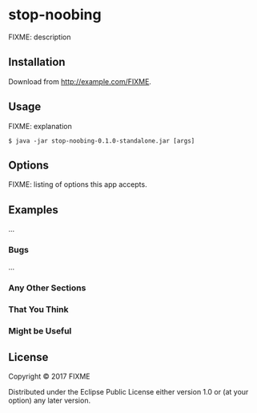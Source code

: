 # stop-noobing

FIXME: description

## Installation

Download from http://example.com/FIXME.

## Usage

FIXME: explanation

    $ java -jar stop-noobing-0.1.0-standalone.jar [args]

## Options

FIXME: listing of options this app accepts.

## Examples

...

### Bugs

...

### Any Other Sections
### That You Think
### Might be Useful

## License

Copyright © 2017 FIXME

Distributed under the Eclipse Public License either version 1.0 or (at
your option) any later version.
